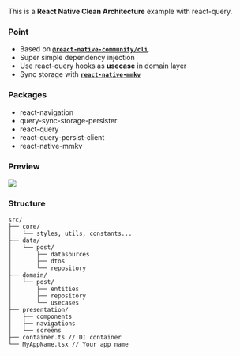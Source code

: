 This is a **React Native Clean Architecture** example with react-query.

### Point
* Based on [**`@react-native-community/cli`**](https://github.com/react-native-community/cli). 
* Super simple dependency injection
* Use react-query hooks as **usecase** in domain layer
* Sync storage with [**`react-native-mmkv`**](https://github.com/mrousavy/react-native-mmkv)

### Packages
* react-navigation
* query-sync-storage-persister
* react-query
* react-query-persist-client
* react-native-mmkv

### Preview
<img src='https://github.com/galaxykhh/rn-clean-architecture-with-react-query/assets/79380337/9b0a6350-c87b-4f2d-855e-032a2e73096b' />


### Structure
```
src/
├── core/
│   └── styles, utils, constants...
├── data/
│   └── post/
│       ├── datasources
│       ├── dtos
│       └── repository
├── domain/
│   └── post/
│       ├── entities
│       ├── repository
│       └── usecases
├── presentation/
│   ├── components
│   ├── navigations
│   └── screens
├── container.ts // DI container
└── MyAppName.tsx // Your app name
```